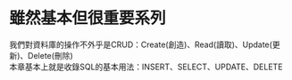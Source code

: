 # 雖然基本但很重要系列

我們對資料庫的操作不外乎是CRUD：Create(創造)、Read(讀取)、Update(更新)、Delete(刪除)  
本章基本上就是收錄SQL的基本用法：INSERT、SELECT、UPDATE、DELETE